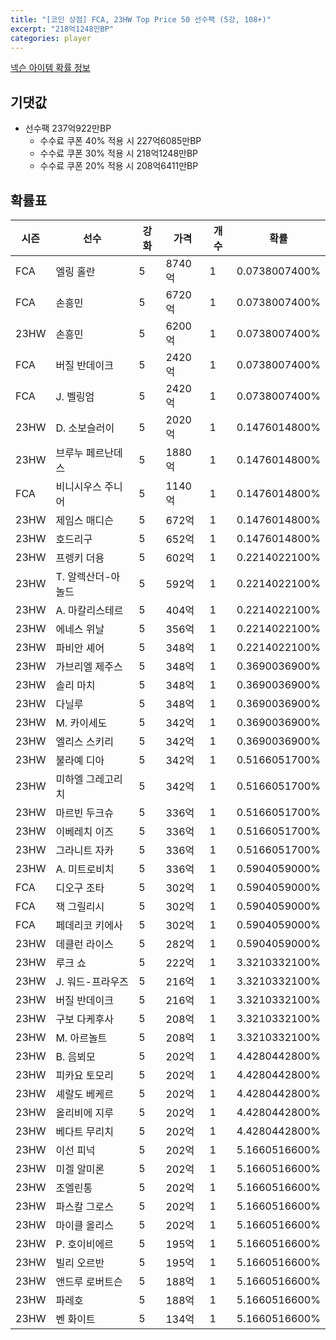 ```yaml
---
title: "[코인 상점] FCA, 23HW Top Price 50 선수팩 (5강, 108+)"
excerpt: "218억1248만BP"
categories: player
---
```

[넥슨 아이템 확률 정보](http://iteminfo.nexon.com/probability/fco?sn=7599)

## 기댓값
- 선수팩 237억922만BP
  - 수수료 쿠폰 40% 적용 시 227억6085만BP
  - 수수료 쿠폰 30% 적용 시 218억1248만BP
  - 수수료 쿠폰 20% 적용 시 208억6411만BP


## 확률표

|시즌|선수|강화|가격|개수|확률|
|---|---|---|---|---|---|
|FCA|엘링 홀란|5|8740억|1|0.0738007400%|
|FCA|손흥민|5|6720억|1|0.0738007400%|
|23HW|손흥민|5|6200억|1|0.0738007400%|
|FCA|버질 반데이크|5|2420억|1|0.0738007400%|
|FCA|J. 벨링엄|5|2420억|1|0.0738007400%|
|23HW|D. 소보슬러이|5|2020억|1|0.1476014800%|
|23HW|브루누 페르난데스|5|1880억|1|0.1476014800%|
|FCA|비니시우스 주니어|5|1140억|1|0.1476014800%|
|23HW|제임스 매디슨|5|672억|1|0.1476014800%|
|23HW|호드리구|5|652억|1|0.1476014800%|
|23HW|프렝키 더용|5|602억|1|0.2214022100%|
|23HW|T. 알렉산더-아놀드|5|592억|1|0.2214022100%|
|23HW|A. 마칼리스테르|5|404억|1|0.2214022100%|
|23HW|에네스 위날|5|356억|1|0.2214022100%|
|23HW|파비안 셰어|5|348억|1|0.2214022100%|
|23HW|가브리엘 제주스|5|348억|1|0.3690036900%|
|23HW|솔리 마치|5|348억|1|0.3690036900%|
|23HW|다닐루|5|348억|1|0.3690036900%|
|23HW|M. 카이세도|5|342억|1|0.3690036900%|
|23HW|엘리스 스키리|5|342억|1|0.3690036900%|
|23HW|불라예 디아|5|342억|1|0.5166051700%|
|23HW|미하엘 그레고리치|5|342억|1|0.5166051700%|
|23HW|마르빈 두크슈|5|336억|1|0.5166051700%|
|23HW|이베레치 이즈|5|336억|1|0.5166051700%|
|23HW|그라니트 자카|5|336억|1|0.5166051700%|
|23HW|A. 미트로비치|5|336억|1|0.5904059000%|
|FCA|디오구 조타|5|302억|1|0.5904059000%|
|FCA|잭 그릴리시|5|302억|1|0.5904059000%|
|FCA|페데리코 키에사|5|302억|1|0.5904059000%|
|23HW|데클런 라이스|5|282억|1|0.5904059000%|
|23HW|루크 쇼|5|222억|1|3.3210332100%|
|23HW|J. 워드-프라우즈|5|216억|1|3.3210332100%|
|23HW|버질 반데이크|5|216억|1|3.3210332100%|
|23HW|구보 다케후사|5|208억|1|3.3210332100%|
|23HW|M. 아르놀트|5|208억|1|3.3210332100%|
|23HW|B. 음뵈모|5|202억|1|4.4280442800%|
|23HW|피카요 토모리|5|202억|1|4.4280442800%|
|23HW|셰랄도 베케르|5|202억|1|4.4280442800%|
|23HW|올리비에 지루|5|202억|1|4.4280442800%|
|23HW|베다트 무리치|5|202억|1|4.4280442800%|
|23HW|이선 피넉|5|202억|1|5.1660516600%|
|23HW|미겔 알미론|5|202억|1|5.1660516600%|
|23HW|조엘린통|5|202억|1|5.1660516600%|
|23HW|파스칼 그로스|5|202억|1|5.1660516600%|
|23HW|마이클 올리스|5|202억|1|5.1660516600%|
|23HW|P. 호이비에르|5|195억|1|5.1660516600%|
|23HW|빌리 오르반|5|195억|1|5.1660516600%|
|23HW|앤드루 로버트슨|5|188억|1|5.1660516600%|
|23HW|파레호|5|188억|1|5.1660516600%|
|23HW|벤 화이트|5|134억|1|5.1660516600%|
